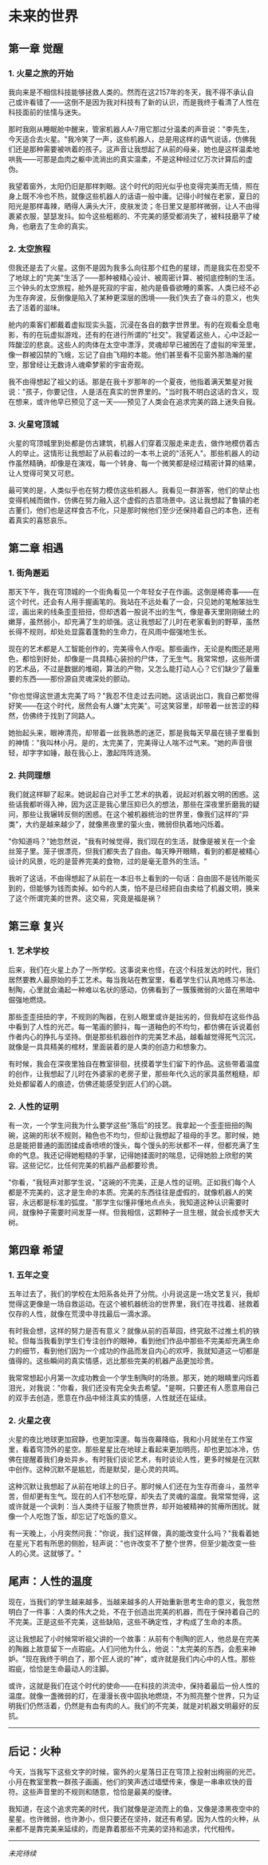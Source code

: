 # 未来的世界

## 第一章 觉醒

### 1. 火星之旅的开始
我向来是不相信科技能够拯救人类的。然而在这2157年的冬天，我不得不承认自己或许看错了——这倒不是因为我对科技有了新的认识，而是我终于看清了人性在科技面前的怯懦与迷失。

那时我刚从睡眠舱中醒来，管家机器人A-7用它那过分温柔的声音说："李先生，今天适合去火星。"我冷笑了一声，这些机器人，总是用这样的语气说话，仿佛我们还是那种需要被哄着的孩子。这声音让我想起了从前的母亲，她也是这样温柔地哄我——可那是血肉之躯中流淌出的真实温柔，不是这种经过亿万次计算后的虚伪。

我望着窗外，太阳仍旧是那样刺眼。这个时代的阳光似乎也变得完美而无情，照在身上既不冷也不热，就像这些机器人的话语一般中庸。记得小时候在老家，夏日的阳光是那样毒辣，晒得人满头大汗，皮肤发烫；冬日里又是那样微弱，让人不由得裹紧衣服，瑟瑟发抖。如今这些粗粝的、不完美的感受都消失了，被科技磨平了棱角，也磨去了生命的真实。

### 2. 太空旅程
但我还是去了火星。这倒不是因为我多么向往那个红色的星球，而是我实在忍受不了地球上的"完美"生活了——那种被精心设计、被周密计算、被彻底控制的生活。三个钟头的太空旅程，舱外是死寂的宇宙，舱内是昏昏欲睡的乘客。人类已经不必为生存奔波，反倒像是陷入了某种更深层的困境——我们失去了奋斗的意义，也失去了活着的滋味。

舱内的乘客们都戴着虚拟现实头盔，沉浸在各自的数字世界里。有的在观看全息电影，有的在玩虚拟游戏，还有的在进行所谓的"社交"。我望着这些人，心中泛起一阵酸涩的悲哀。这些人的肉体在太空中漂浮，灵魂却早已被困在了虚拟的牢笼里，像一群被囚禁的飞蛾，忘记了自由飞翔的本能。他们甚至看不见窗外那浩瀚的星空，那曾经让无数诗人魂牵梦萦的宇宙奇观。

我不由得想起了祖父的话。那是在我十岁那年的一个夏夜，他指着满天繁星对我说："孩子，你要记住，人是活在真实的世界里的。"当时我不明白这话的含义，现在想来，或许他早已预见了这一天——预见了人类会在追求完美的路上迷失自我。

### 3. 火星穹顶城
火星的穹顶城里到处都是仿古建筑，机器人们穿着汉服走来走去，做作地模仿着古人的举止。这情形让我想起了从前看过的一本书上说的"活死人"。那些机器人的动作虽然精确，却像是在演戏，每一个转身、每一个微笑都是经过精密计算的结果，让人觉得可笑又可悲。

最可笑的是，人类似乎也在努力模仿这些机器人。我看见一群游客，他们的举止也变得机械而做作，仿佛在努力融入这个虚假的古意场景中。这让我想起了鲁镇的老古董们，他们也是这样食古不化，只是那时候他们至少还保持着自己的本色，还有着真实的喜怒哀乐。

## 第二章 相遇

### 1. 街角邂逅
那天下午，我在穹顶城的一个街角看见一个年轻女子在作画。这倒是稀奇事——在这个时代，还会有人用手握画笔的。我站在不远处看了一会，只见她的笔触笨拙生涩，画出来的线条歪歪扭扭，但却透着一股说不出的生气，像是春天里刚刚破土的嫩芽，虽然弱小，却充满了生的顽强。这让我想起了儿时在老家看到的野草，虽然长得不规则，却处处显露着蓬勃的生命力，在风雨中倔强地生长。

现在的艺术都是人工智能创作的，完美得令人作呕。那些画作，无论是构图还是用色，都恰到好处，却像是一具具精心装扮的尸体，了无生气。我常常想，这些所谓的艺术品，不过是数据的堆砌，算法的产物，又怎么能打动人心？它们缺少了最重要的东西——那份源自灵魂深处的颤动。

"你也觉得这世道太完美了吗？"我忍不住走过去问她。这话说出口，我自己都觉得好笑——在这个时代，居然会有人嫌"太完美"。可这笑容里，却带着一丝苦涩的释然，仿佛终于找到了同路人。

她抬起头来，眼神清亮，却带着一丝我熟悉的迷茫，那是我每天早晨在镜子里看到的神情："我叫林小月。是的，太完美了，完美得让人喘不过气来。"她的声音很轻，却字字如锤，敲在我心上，激起阵阵涟漪。

### 2. 共同理想
我们就这样聊了起来。她说起自己对手工艺术的执着，说起对机器文明的困惑。这些话我都听得入神，因为这正是我心里压抑已久的想法，那些在深夜里折磨我的疑问，那些让我辗转反侧的困惑。在这个被机器统治的世界里，像我们这样的"异类"，大约是越来越少了，就像黑夜里的萤火虫，微弱但执着地闪烁着。

"你知道吗？"她忽然说，"我有时候觉得，我们现在的生活，就像是被关在一个金丝笼子里。笼子很漂亮，但我们都失去了自由。每天睁开眼睛，看到的都是被精心设计的风景，吃的是营养完美的食物，过的是毫无意外的生活。"

我听了这话，不由得想起了从前在一本旧书上看到的一句话：自由固不是钱所能买到的，但能够为钱而卖掉。如今的人类，怕不是已经把自由卖给了机器文明，换来了这个所谓完美的世界。这交易，究竟是福是祸？

## 第三章 复兴

### 1. 艺术学校
后来，我们在火星上办了一所学校。这事说来也怪，在这个科技发达的时代，我们居然要教人最原始的手工艺术。每当我站在教室里，看着学生们认真地练习书法、制陶，心里就会涌起一种难以名状的感动，仿佛看到了一簇簇微弱的火苗在黑暗中倔强地燃烧。

那些歪歪扭扭的字，不规则的陶器，在别人眼里或许是拙劣的，但我却在这些作品中看到了人性的光芒。每一笔画的颤抖，每一道釉色的不均匀，都仿佛在诉说着创作者内心的挣扎与坚持。倒是那些机器创作的完美艺术品，越看越觉得死气沉沉，就像是一具具精美的棺材，里面装着的是人类的创造力和想象力。

有时候，我会在深夜里独自在教室徘徊，抚摸着学生们留下的作品。这些带着温度的创作，让我想起了儿时在外婆家的老房子里，那些年代久远的家具虽然粗糙，却处处都留着人的痕迹，仿佛还能感受到匠人们的心跳。

### 2. 人性的证明
有一次，一个学生问我为什么要学这些"落后"的技艺。我拿起一个歪歪扭扭的陶碗，这碗的形状不规则，釉色也不均匀，但却让我想起了祖母的手艺。那时候，她总是能把普通的面团揉成香喷喷的馒头，每个馒头的形状都不一样，但都充满了生命的气息。我还记得她粗糙的手掌，记得她揉面时的喘息，记得她脸上欣慰的笑容。这些记忆，比任何完美的机器产品都要珍贵。

"你看，"我轻声对那学生说，"这碗的不完美，正是人性的证明。正如我们每个人都是不完美的，这才是生命的本质。完美的东西往往是虚假的，就像机器人的笑容，永远都是标准的弧度。"那学生似懂非懂地点点头，我知道这种认识需要时间，就像种子需要时间发芽一样。但我相信，这颗种子一旦生根，就会长成参天大树。

## 第四章 希望

### 1. 五年之变
五年过去了，我们的学校在太阳系各处开了分院。小月说这是一场文艺复兴，我却觉得这更像是一场自救运动。在这个被机器统治的世界里，我们在寻找着、拯救着仅存的人性，就像在荒漠中寻找最后一滴水源。

有时我会想，这样的努力是否有意义？就像从前的百草园，终究敌不过推土机的铁轮。但每当我看到学生们专注创作的眼神，看到他们作品中那些不完美却充满生命力的细节，看到他们因为一个成功的作品而发自内心的欢呼，我就知道这一切都是值得的。这些瞬间的真实情感，远比那些完美的机器产品更加珍贵。

我常常想起小月第一次成功教会一个学生制陶时的场景。那天，她的眼睛里闪烁着泪光，对我说："你看，我们还没有完全失去希望。"是啊，只要还有人愿意用自己的双手去创造，愿意在作品中倾注真实的情感，人性就还在延续。

### 2. 火星之夜
火星的夜比地球更加寂静，也更加深邃。每当夜幕降临，我和小月就坐在工作室里，看着穹顶外的星空。那些星星比在地球上看起来更加明亮，却也更加冰冷，仿佛在提醒着我们身处异乡。有时我们谈论艺术，有时谈论人性，更多时候是在沉默中创作。这种沉默不是尴尬，而是默契，是心灵的共鸣。

这种沉默让我想起了从前在地球上的日子。那时候人们还在为生存而奋斗，虽然辛苦，但却更有生气。现在的人们不愁吃穿，却失去了灵魂的温度。我常常觉得，这或许就是一个讽刺：当人类终于征服了物质世界，却开始被精神的贫瘠所困扰。就像一个人吃饱了饭，却忘记了吃饭的意义。

有一天晚上，小月突然问我："你说，我们这样做，真的能改变什么吗？"我看着她在星光下若有所思的侧脸，轻声说："也许改变不了整个世界，但至少能改变一些人的心灵。这就够了。"

## 尾声：人性的温度
现在，当我们的学生越来越多，当越来越多的人开始重新思考生命的意义，我忽然明白了一件事：人类的伟大之处，不在于创造出完美的机器，而在于保持着自己的不完美。正是这些不完美，这些缺陷，这些不确定性，才构成了生命的本质。

这让我想起了小时候常听祖父讲的一个故事：从前有个制陶的匠人，他总是在完美的陶器上故意留下一点瑕疵。人们问他为什么，他说："太完美的东西，会惹来神妒。"现在我终于明白了，那个匠人说的"神"，或许就是我们内心中的人性。那些瑕疵，恰恰是生命最动人的注脚。

或许，这就是我们在这个时代的使命——在科技的洪流中，保持着最后一份人性的温度。就像一盏微弱的灯，在漫漫长夜中固执地燃烧，不为照亮整个世界，只为证明我们仍然活着，仍然是有血有肉的人。我们的不完美，就是对机器文明最好的反抗。

---
## 后记：火种
今天，当我写下这些文字的时候，窗外的火星落日正在穹顶上投射出绚丽的光芒。小月在教室里教一群孩子画画，他们的笑声透过墙壁传来，像是一串串欢快的音符。这些声音里的不规则和随意，恰恰是最美的旋律。

我知道，在这个追求完美的时代，我们就像是逆流而上的鱼，又像是漆黑夜空中的星星。也许微弱，也许渺小，但只要还在坚持，就还有希望。因为人性的火种，从来都不是靠完美来延续的，而是靠着那些不完美的坚持和追求，代代相传。

---
*未完待续*